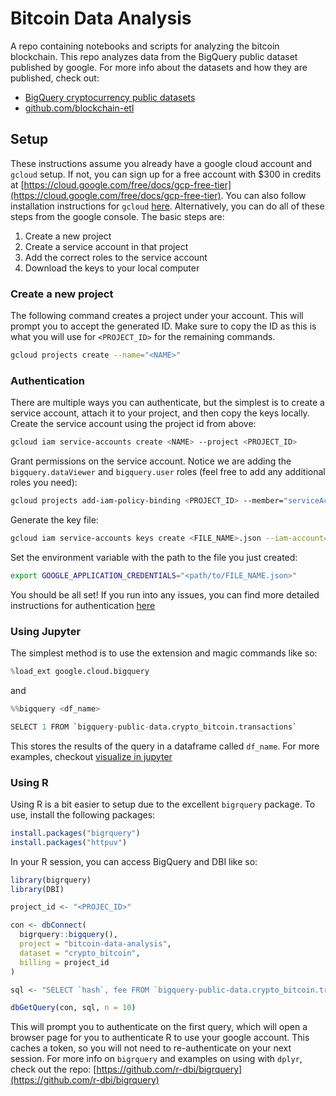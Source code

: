 # Bitcoin Data Analysis

A repo containing notebooks and scripts for analyzing the bitcoin blockchain. This repo analyzes data from the BigQuery public dataset published by google. For more info about the datasets and how they are published, check out:

* [BigQuery cryptocurrency public datasets](https://cloud.google.com/blog/products/data-analytics/introducing-six-new-cryptocurrencies-in-bigquery-public-datasets-and-how-to-analyze-them)
* [github.com/blockchain-etl](https://github.com/blockchain-etl)

## Setup

These instructions assume you already have a google cloud account and `gcloud` setup. If not, you can sign up for a free account with $300 in credits at [https://cloud.google.com/free/docs/gcp-free-tier](https://cloud.google.com/free/docs/gcp-free-tier). You can also follow installation instructions for `gcloud` [here](https://cloud.google.com/sdk/docs/install). Alternatively, you can do all of these steps from the google console. The basic steps are:

1. Create a new project
2. Create a service account in that project
3. Add the correct roles to the service account
4. Download the keys to your local computer

### Create a new project

The following command creates a project under your account. This will prompt you to accept the generated ID. Make sure to copy the ID as this is what you will use for `<PROJECT_ID>` for the remaining commands.

```sh
gcloud projects create --name="<NAME>"
```

### Authentication

There are multiple ways you can authenticate, but the simplest is to create a service account, attach it to your project, and then copy the keys locally. Create the service account using the project id from above:

```sh
gcloud iam service-accounts create <NAME> --project <PROJECT_ID>
```

Grant permissions on the service account. Notice we are adding the `bigquery.dataViewer` and `bigquery.user` roles (feel free to add any additional roles you need):

```sh
gcloud projects add-iam-policy-binding <PROJECT_ID> --member="serviceAccount:<NAME>@<PROJECT_ID>.iam.gserviceaccount.com" --role="roles/bigquery.dataViewer" --role="roles/bigquery.user"
```

Generate the key file:

```sh
gcloud iam service-accounts keys create <FILE_NAME>.json --iam-account=<NAME>@<PROJECT_ID>.iam.gserviceaccount.com
```

Set the environment variable with the path to the file you just created:

```sh
export GOOGLE_APPLICATION_CREDENTIALS="<path/to/FILE_NAME.json>"
```

You should be all set! If you run into any issues, you can find more detailed instructions for authentication [here](https://cloud.google.com/docs/authentication/getting-started)

### Using Jupyter

The simplest method is to use the extension and magic commands like so:

```python
%load_ext google.cloud.bigquery
```

and 

```python
%%bigquery <df_name>

SELECT 1 FROM `bigquery-public-data.crypto_bitcoin.transactions`
```

This stores the results of the query in a dataframe called `df_name`. For more examples, checkout [visualize in jupyter](https://cloud.google.com/bigquery/docs/visualize-jupyter)

### Using R

Using R is a bit easier to setup due to the excellent `bigrquery` package. To use, install the following packages:

```R
install.packages("bigrquery")
install.packages("httpuv")
```

In your R session, you can access BigQuery and DBI like so:

```R
library(bigrquery)
library(DBI)

project_id <- "<PROJEC_ID>"

con <- dbConnect(
  bigrquery::bigquery(),
  project = "bitcoin-data-analysis",
  dataset = "crypto_bitcoin",
  billing = project_id
)

sql <- "SELECT `hash`, fee FROM `bigquery-public-data.crypto_bitcoin.transactions` LIMIT 10"

dbGetQuery(con, sql, n = 10)
```

This will prompt you to authenticate on the first query, which will open a browser page for you to authenticate R to use your google account. This caches a token, so you will not need to re-authenticate on your next session. For more info on `bigrquery` and examples on using with `dplyr`, check out the repo: [https://github.com/r-dbi/bigrquery](https://github.com/r-dbi/bigrquery)
